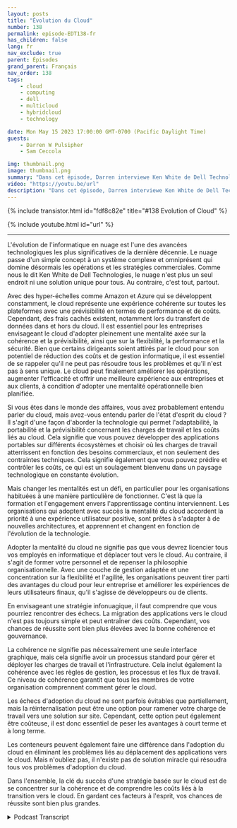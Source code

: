 ```yaml
---
layout: posts
title: "Évolution du Cloud"
number: 138
permalink: episode-EDT138-fr
has_children: false
lang: fr
nav_exclude: true
parent: Épisodes
grand_parent: Français
nav_order: 138
tags:
    - cloud
    - computing
    - dell
    - multicloud
    - hybridcloud
    - technology

date: Mon May 15 2023 17:00:00 GMT-0700 (Pacific Daylight Time)
guests:
    - Darren W Pulsipher
    - Sam Ceccola

img: thumbnail.png
image: thumbnail.png
summary: "Dans cet épisode, Darren interviewe Ken White de Dell Technology sur la manière dont la technologie Cloud est bien plus qu'une simple technologie, mais plutôt un processus et un changement culturel au sein des organisations."
video: "https://youtu.be/url"
description: "Dans cet épisode, Darren interviewe Ken White de Dell Technology sur la manière dont la technologie Cloud est bien plus qu'une simple technologie, mais plutôt un processus et un changement culturel au sein des organisations."
---
```


<div>
{% include transistor.html id="fdf8c82e" title="#138 Evolution of Cloud" %}

{% include youtube.html id="url" %}
</div>

---

L'évolution de l'informatique en nuage est l'une des avancées technologiques les plus significatives de la dernière décennie. Le nuage passe d'un simple concept à un système complexe et omniprésent qui domine désormais les opérations et les stratégies commerciales. Comme nous le dit Ken White de Dell Technologies, le nuage n'est plus un seul endroit ni une solution unique pour tous. Au contraire, c'est tout, partout.

Avec des hyper-échelles comme Amazon et Azure qui se développent constamment, le cloud représente une expérience cohérente sur toutes les plateformes avec une prévisibilité en termes de performance et de coûts. Cependant, des frais cachés existent, notamment lors du transfert de données dans et hors du cloud. Il est essentiel pour les entreprises envisageant le cloud d'adopter pleinement une mentalité axée sur la cohérence et la prévisibilité, ainsi que sur la flexibilité, la performance et la sécurité. Bien que certains dirigeants soient attirés par le cloud pour son potentiel de réduction des coûts et de gestion informatique, il est essentiel de se rappeler qu'il ne peut pas résoudre tous les problèmes et qu'il n'est pas à sens unique. Le cloud peut finalement améliorer les opérations, augmenter l'efficacité et offrir une meilleure expérience aux entreprises et aux clients, à condition d'adopter une mentalité opérationnelle bien planifiée.

Si vous êtes dans le monde des affaires, vous avez probablement entendu parler du cloud, mais avez-vous entendu parler de l'état d'esprit du cloud ? Il s'agit d'une façon d'aborder la technologie qui permet l'adaptabilité, la portabilité et la prévisibilité concernant les charges de travail et les coûts liés au cloud. Cela signifie que vous pouvez développer des applications portables sur différents écosystèmes et choisir où les charges de travail atterrissent en fonction des besoins commerciaux, et non seulement des contraintes techniques. Cela signifie également que vous pouvez prédire et contrôler les coûts, ce qui est un soulagement bienvenu dans un paysage technologique en constante évolution.

Mais changer les mentalités est un défi, en particulier pour les organisations habituées à une manière particulière de fonctionner. C'est là que la formation et l'engagement envers l'apprentissage continu interviennent. Les organisations qui adoptent avec succès la mentalité du cloud accordent la priorité à une expérience utilisateur positive, sont prêtes à s'adapter à de nouvelles architectures, et apprennent et changent en fonction de l'évolution de la technologie.

Adopter la mentalité du cloud ne signifie pas que vous devrez licencier tous vos employés en informatique et déplacer tout vers le cloud. Au contraire, il s'agit de former votre personnel et de repenser la philosophie organisationnelle. Avec une couche de gestion adaptée et une concentration sur la flexibilité et l'agilité, les organisations peuvent tirer parti des avantages du cloud pour leur entreprise et améliorer les expériences de leurs utilisateurs finaux, qu'il s'agisse de développeurs ou de clients.

En envisageant une stratégie infonuagique, il faut comprendre que vous pourriez rencontrer des échecs. La migration des applications vers le cloud n'est pas toujours simple et peut entraîner des coûts. Cependant, vos chances de réussite sont bien plus élevées avec la bonne cohérence et gouvernance.

La cohérence ne signifie pas nécessairement une seule interface graphique, mais cela signifie avoir un processus standard pour gérer et déployer les charges de travail et l'infrastructure. Cela inclut également la cohérence avec les règles de gestion, les processus et les flux de travail. Ce niveau de cohérence garantit que tous les membres de votre organisation comprennent comment gérer le cloud.

Les échecs d'adoption du cloud ne sont parfois évitables que partiellement, mais la réinternalisation peut être une option pour ramener votre charge de travail vers une solution sur site. Cependant, cette option peut également être coûteuse, il est donc essentiel de peser les avantages à court terme et à long terme.

Les conteneurs peuvent également faire une différence dans l'adoption du cloud en éliminant les problèmes liés au déplacement des applications vers le cloud. Mais n'oubliez pas, il n'existe pas de solution miracle qui résoudra tous vos problèmes d'adoption du cloud.

Dans l'ensemble, la clé du succès d'une stratégie basée sur le cloud est de se concentrer sur la cohérence et de comprendre les coûts liés à la transition vers le cloud. En gardant ces facteurs à l'esprit, vos chances de réussite sont bien plus grandes.



<details>
<summary> Podcast Transcript </summary>

<p></p>

</details>
